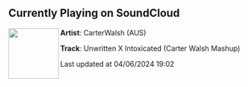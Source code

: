 ## Currently Playing on SoundCloud

[<img align="left" width="100" src="https://i1.sndcdn.com/artworks-YNdy8SygMFDXpV8V-EW3tVA-t500x500.jpg">](https://soundcloud.com/carterwalsh9/intoxicated-carter-walsh-mashup-1)

**Artist**: CarterWalsh (AUS) 

**Track**: Unwritten X Intoxicated (Carter Walsh Mashup)

Last updated at 04/06/2024 19:02
